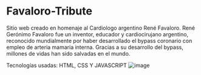 # Favaloro-Tribute

Sitio web creado en homenaje al Cardiologo argentino René Favaloro.
René Gerónimo Favaloro fue un inventor, educador y cardiocirujano argentino, reconocido mundialmente por haber desarrollado el bypass coronario con empleo de arteria mamaria interna. Gracias a su desarrollo del bypass, millones de vidas han sido salvadas en el mundo.

Tecnologías usadas: HTML, CSS Y JAVASCRIPT
![image](https://user-images.githubusercontent.com/100545487/161400807-1b7955bf-b3c1-42b8-b6ad-86a38072e4d5.png)
